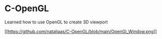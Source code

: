 # C-OpenGL
Learned how to use OpenGL to create 3D viewport 

[[https://github.com/nataliaas/C-OpenGL/blob/main/OpenGl_Window.png]]
